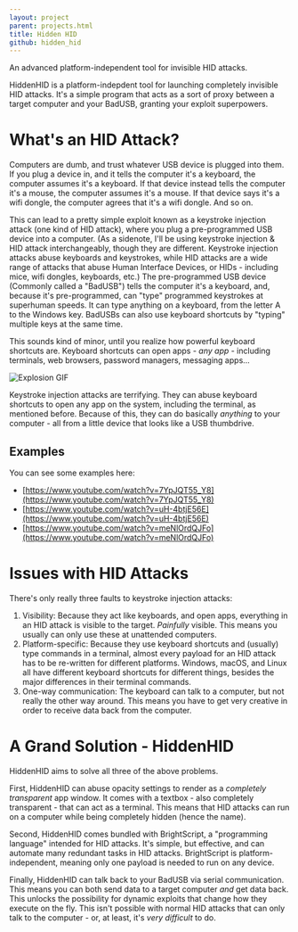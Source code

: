```yaml
---
layout: project
parent: projects.html
title: Hidden HID
github: hidden_hid
---
```


<!--desc.start-->
An advanced platform-independent tool for invisible HID attacks.
<!--desc.end-->

HiddenHID is a platform-indepdent tool for launching completely invisible HID attacks. It's a simple program that acts as a sort of proxy between a target computer and your BadUSB, granting your exploit superpowers.

# What's an HID Attack?
Computers are dumb, and trust whatever USB device is plugged into them. If you plug a device in, and it tells the computer it's a keyboard, the computer assumes it's a keyboard. If that device instead tells the computer it's a mouse, the computer assumes it's a mouse. If that device says it's a wifi dongle, the computer agrees that it's a wifi dongle. And so on.

This can lead to a pretty simple exploit known as a keystroke injection attack (one kind of HID attack), where you plug a pre-programmed USB device into a computer. (As a sidenote, I'll be using keystroke injection & HID attack interchangeably, though they are different. Keystroke injection attacks abuse keyboards and keystrokes, while HID attacks are a wide range of attacks that abuse Human Interface Devices, or HIDs - including mice, wifi dongles, keyboards, etc.) The pre-programmed USB device (Commonly called a "BadUSB") tells the computer it's a keyboard, and, because it's pre-programmed, can "type" programmed keystrokes at superhuman speeds. It can type anything on a keyboard, from the letter A to the Windows key. BadUSBs can also use keyboard shortcuts by "typing" multiple keys at the same time.

This sounds kind of minor, until you realize how powerful keyboard shortcuts are. Keyboard shortcuts can open apps - *any app* - including terminals, web browsers, password managers, messaging apps...

![Explosion GIF](https://tenor.com/view/yeah-csi-miami-glasses-sunglasses-horatio-caine-gif-14033607.gif)

Keystroke injection attacks are terrifying. They can abuse keyboard shortcuts to open any app on the system, including the terminal, as mentioned before. Because of this, they can do basically *anything* to your computer - all from a little device that looks like a USB thumbdrive.

## Examples
You can see some examples here:

- [https://www.youtube.com/watch?v=7YpJQT55_Y8](https://www.youtube.com/watch?v=7YpJQT55_Y8)
- [https://www.youtube.com/watch?v=uH-4btjE56E](https://www.youtube.com/watch?v=uH-4btjE56E)
- [https://www.youtube.com/watch?v=meNlOrdQJFo](https://www.youtube.com/watch?v=meNlOrdQJFo)

# Issues with HID Attacks
There's only really three faults to keystroke injection attacks:
1. Visibility: Because they act like keyboards, and open apps, everything in an HID attack is visible to the target. *Painfully* visible. This means you usually can only use these at unattended computers.
2. Platform-specific: Because they use keyboard shortcuts and (usually) type commands in a terminal, almost every payload for an HID attack has to be re-written for different platforms. Windows, macOS, and Linux all have different keyboard shortcuts for different things, besides the major differences in their terminal commands.
3. One-way communication: The keyboard can talk to a computer, but not really the other way around. This means you have to get very creative in order to receive data back from the computer.

# A Grand Solution - HiddenHID
HiddenHID aims to solve all three of the above problems.

First, HiddenHID can abuse opacity settings to render as a *completely transparent* app window. It comes with a textbox - also completely transparent - that can act as a terminal. This means that HID attacks can run on a computer while being completely hidden (hence the name).

Second, HiddenHID comes bundled with BrightScript, a "programming language" intended for HID attacks. It's simple, but effective, and can automate many redundant tasks in HID attacks. BrightScript is platform-independent, meaning only one payload is needed to run on any device.

Finally, HiddenHID can talk back to your BadUSB via serial communication. This means you can both send data to a target computer *and* get data back. This unlocks the possibility for dynamic exploits that change how they execute on the fly. This isn't possible with normal HID attacks that can only talk to the computer - or, at least, it's *very difficult* to do.
